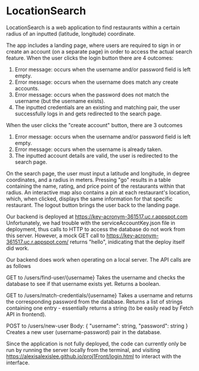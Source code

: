 # LocationSearch

LocationSearch is a web application to find restaurants within a certain radius of an inputted (latitude, longitude) coordinate. 

The app includes a landing page, where users are required to sign in or create an account (on a separate page) in order to access the actual search feature. When the user clicks the login button there are 4 outcomes:
1. Error message: occurs when the username and/or password field is left empty.
2. Error message: occurs when the username does match any create accounts.
3. Error message: occurs when the password does not match the username (but the username exists).
4. The inputted credentials are an existing and matching pair, the user successfully logs in and gets redirected to the search page.

When the user clicks the "create account" button, there are 3 outcomes
1. Error message: occurs when the username and/or password field is left empty.
2. Error message: occurs when the username is already taken.
3. The inputted account details are valid, the user is redirected to the search page.

On the search page, the user must input a latitude and longitude, in degree coordinates, and a radius in meters. Pressing "go" results in a table containing the name, rating, and price point of the restaurants within that radius. An interactive map also contains a pin at each restaurant's location, which, when clicked, displays the same information for that specific restaurant. The logout button brings the user back to the landing page.

Our backend is deployed at https://key-acronym-361517.uc.r.appspot.com
Unfortunately, we had trouble with the serviceAccountKey.json file in deployment, thus calls to HTTP to access the database do not work from this server. However, a mock GET call to https://key-acronym-361517.uc.r.appspot.com/ returns "hello", inidicating that the deploy itself did work.

Our backend does work when operating on a local server. The API calls are as follows

GET to /users/find-user/{username}
Takes the username and checks the database to see if that username exists yet. Returns a boolean.

GET to /users/match-credentials/{username}
Takes a username and returns the corresponding password from the database. Returns a list of strings containing one entry - essentially returns a string (to be easily read by Fetch API in frontend).

POST to /users/new-user
Body:
{
  "username": string,
  "password": string
}
Creates a new user (username-password) pair in the database.

Since the application is not fully deployed, the code can currently only be run by running the server locally from the terminal, and visiting https://alexisalexislee.github.io/proj1Front/login.html to interact with the interface.
